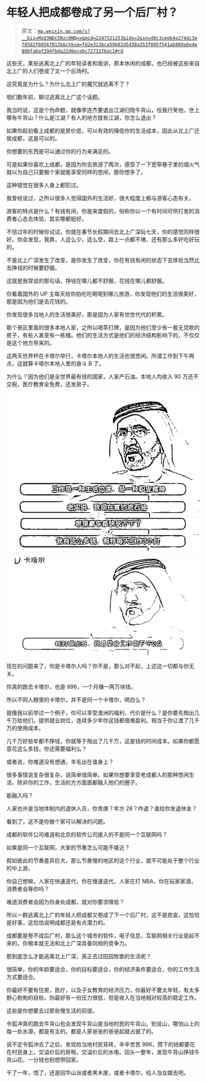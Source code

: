 # 年轻人把成都卷成了另一个后厂村？

> 原文：[`mp.weixin.qq.com/s?__biz=MzU3NDc5Nzc0NQ==&mid=2247521253&idx=2&sn=d0c3ceeb4e274dc3ef8582f0856f013b&chksm=fd2e313bca59b82d5438a353f005f541ab889a6e4e80bfa6af394fbda22d6ecebc7273376ac1#rd`](http://mp.weixin.qq.com/s?__biz=MzU3NDc5Nzc0NQ==&mid=2247521253&idx=2&sn=d0c3ceeb4e274dc3ef8582f0856f013b&chksm=fd2e313bca59b82d5438a353f005f541ab889a6e4e80bfa6af394fbda22d6ecebc7273376ac1#rd)

这些天，某些逃离北上广的年轻读者和我讲，原本休闲的成都，也已经被这些来自北上广的人们卷成了又一个后场村。

这究竟是为什么？为什么北上广的魔咒就逃离不了？ 

咱们数年前，聊过逃离北上广这个话题。 

我当时说，这是个伪命题，就像李连杰要退出江湖归隐牛背山，任我行笑他，世上哪有牛背山？什么是江湖？有人的地方就有江湖，你怎么退出？

如果你起初看上成都的是房价低，可以有效的降低你的生活成本，因此从北上广迁居成都，这是可以的。 

你想要的东西是可以通过你的行为来满足的。 

可是如果你喜欢上成都，是因为你去旅游了两次，感受了一下宽窄巷子里的烟火气就以为自己只要搬个家就能享受同样的悠闲，那你想多了。

这种错觉在很多人身上都犯过。 

我曾经说过，之所以很多人觉得国外的生活好，很大程度上都与游客心态有关。

游客的特点是什么？有钱有闲，你是来度假的，俗称你以一个有时间可供打发的消费者心态去体验，其实哪都挺好。 

不信过年的时候你试试，你就在春节长假期间去北上广深玩七天，你的感觉同样很好。你会发现，我靠，人这么少，这么空，路上一点都不堵，还有那么多好吃好玩的。 

不是北上广深发生了改变，是你发生了改变，你在有钱有闲的状态下去体验当然比去挣钱的时候要舒服。 

这就是我常说的那句话，挣钱在哪儿都不舒服，花钱在哪儿都舒服。

你看着国外的 UP 主每天给你拍吃吃喝喝到哪儿旅游，你发现他们的生活很美好，那是因为他们是去花钱的。 

你发现很多当地人的生活很美好，那是因为人家有世世代代的积累。 

那个景区里面的很多本地人家，之所以喝茶打牌，是因为他们至少有一套无贷款的房子，有些人甚至有一栋楼。他们的生活方式是他们的经济结构影响下的，不仅仅是这个地方带来的。

这两天世界杯在卡塔尔举行，卡塔尔本地人的生活也很悠闲。所谓工作到下午两点，这就算卡塔尔本地人里的奋斗 B 了。

为什么？因为他们是全世界最有钱的国家，人家产石油。本地人均收入 90 万还不交税，医疗教育全免费，还发房子。 

![](img/f57b69259a130ec92ba9c33f7e38f095.png)

![](img/b9fd742501b8f3a3adb4b2864cd7e2e3.png)

现在的问题来了，你是卡塔尔人吗？你不是，那么对不起，上述这一切都与你无关。 

你真的跑去卡塔尔，也是 996，一个月赚一两万块钱。

所以不同人眼里的卡塔尔，并不是同一个卡塔尔，明白么？ 

就像我以前举过一个例子，你可以享受澳洲的福利，代价是什么？是你要先掏出几千万给他们，提供就业岗位，连续多少年你这钱都很难盈利。相当于你让渡了几千万的使用成本。 

几千万好些年都不挣钱，你就等于掏出了几千万，这是钱的时间成本。如果你都愿意花这么多钱，你还需要福利么？

或者说，你难道没有想通，羊毛出在谁身上？

很多事情说复杂很复杂，说简单很简单。如果你想要享受老成都人的那种悠闲生活，除非你的工作，生活的方方面面都融入他们的圈子。 

能融入吗？ 

人家也许是当地体制内的退休人员，你贵庚？年方 28？咋退？谁给你发退休金？

看到了，这不是你搬个家可以解决的问题。 

成都的软件公司难道和北京的软件公司接入的不是同一个互联网吗？

如果是同一个互联网，大家的节奏怎么可能不接近？ 

假如彼此的节奏差异巨大，那么节奏慢的地区的这个行业，就不可能处于整个行业的中上游。

你自己想嘛，人家在快速迭代，你在慢速迭代，人家在打 NBA，你在玩家家酒，消费者会等你吗？ 

难道消费者会因为你身处成都，就对你要求降低？

所以一群逃离北上广的年轻人把成都又卷成了下一个后厂村，这不是悲哀，这恰恰是好事，这恰恰说明成都还是有点潜力的。 

成都要是卷不成后厂村，那么这个城市的软件，电子信息，互联网相关行业是起不来的，你根本就无法和北上广深具备同频的竞争力。 

那到底怎么才能逃离北上广深，真正去过田园牧歌的生活呢？ 

很简单，你的年龄要适合，你的目标要适合，你的经济条件要适合，你的工作生活方式要适合。

你最好不要有住房，医疗，以及子女教育的经济压力，你最好不要太年轻，有太多野心勃勃的目标，你最好有一份压力很低，但是收入在当地相对较高的稳定工作。 

这些是你想要去过那些慢生活的前提。 

令狐冲真的跑去牛背山也会发现牛背山是当地村民的牛背山，别说山，哪怕山上的每一处水源，都是有主的。都是人家爸爸的爸爸起就占据了的。

说不定令狐冲去了之后，发现给当地村民背砖，辛辛苦苦 996，攒下的钱都要花在村民身上，交溢价后的房租，交溢价后的水电。回头一整年，发现牛背山挣钱牛背山花，一分钱也别想带回家。 

干了一年，悟了，还是回华山派或者黑木崖，或者卡塔尔，给人当女婿去吧。